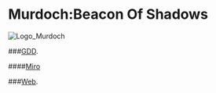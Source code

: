 # Murdoch:Beacon Of Shadows
![Logo_Murdoch](https://github.com/user-attachments/assets/773819cc-b3cd-4b04-9802-a505141a66d2)

###[GDD](https://docs.google.com/document/d/18qvZ9BlvXgvly9V4gnSms1scoodtX8SJeGXAVCu9AHk/edit?usp=sharing).

####[Miro](https://miro.com/app/board/uXjVLIDAhuM=/?share_link_id=524654004204)

###[Web](). 
